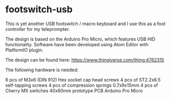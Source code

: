# footswitch-usb
This is yet another USB footswitch / macro keyboard and I use this as a foot controller for my teleprompter.

The design is based on the Arduino Pro Micro, which features USB HID functionality. Software have been developed using 
Atom Editor with PlatformIO plugin.

The design can be found here:
https://www.thingiverse.com/thing:4762315

The following hardware is needed:

6 pcs of M3x6 (DIN 912) Hex socket cap head screws
4 pcs of ST2.2x6.5 self-tapping screws
4 pcs of compression springs 0.7x9x15mm
4 pcs of Cherry MX switches
40x60mm prototype PCB
Arduino Pro Micro
